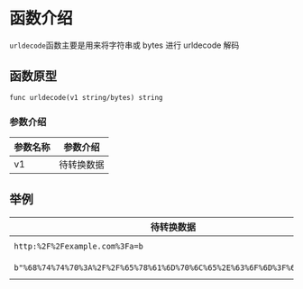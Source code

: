 # 函数介绍

`urldecode`函数主要是用来将字符串或 bytes 进行 urldecode 解码

## 函数原型

`func urldecode(v1 string/bytes) string`

### 参数介绍

| 参数名称 | 参数介绍  |
|------|-------|
| v1   | 待转换数据 |

## 举例

| 待转换数据                                                                   | 转换语句                                                                               | 输出结果                     |
|-------------------------------------------------------------------------|------------------------------------------------------------------------------------|--------------------------|
| `http:%2F%2Fexample.com%3Fa=b`                                          | `urldecode("http:%2F%2Fexample.com%3Fa=b")`                                        | `http://example.com?a=b` |
| `b"%68%74%74%70%3A%2F%2F%65%78%61%6D%70%6C%65%2E%63%6F%6D%3F%61%3D%62"` | `urldecode(b"%68%74%74%70%3A%2F%2F%65%78%61%6D%70%6C%65%2E%63%6F%6D%3F%61%3D%62")` | `http://example.com?a=b` |